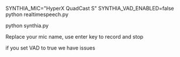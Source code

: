 SYNTHIA_MIC="HyperX QuadCast S" SYNTHIA_VAD_ENABLED=false python realtimespeech.py


python synthia.py


Replace your mic name, use enter key to record and stop

if you set VAD to true we have issues